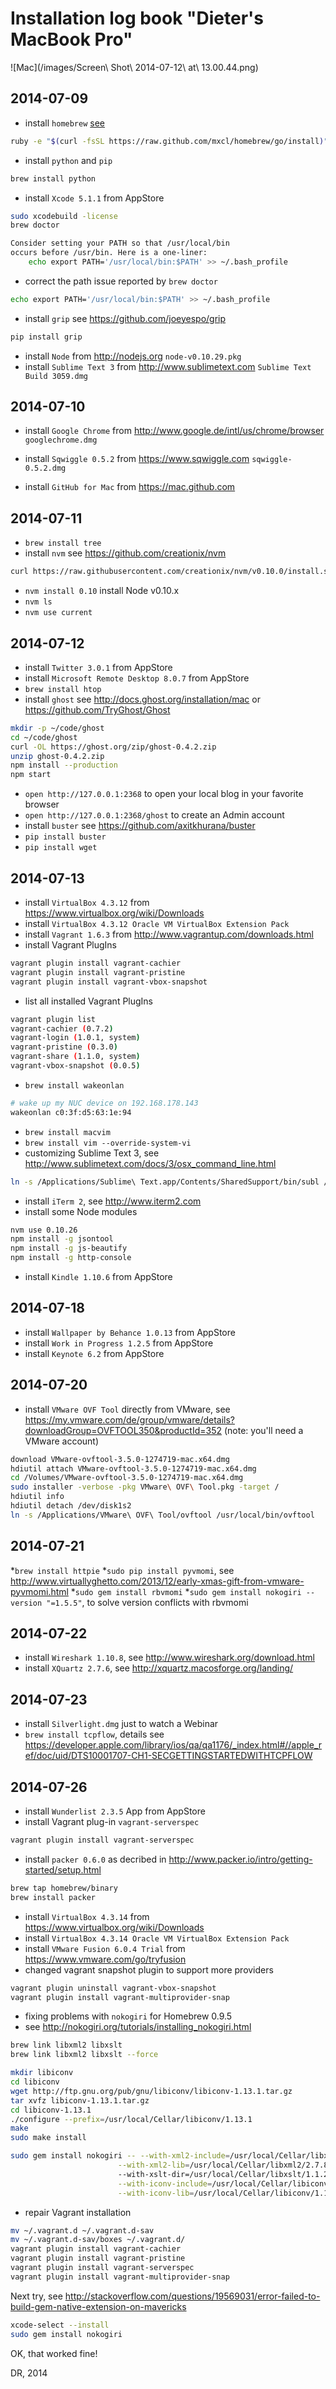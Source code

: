 
# Installation log book "Dieter's MacBook Pro"

![Mac](/images/Screen\ Shot\ 2014-07-12\ at\ 13.00.44.png)


## 2014-07-09

* install `homebrew` [see](http://stackoverflow.com/questions/17271319/installing-pip-on-mac-os-x)
```bash
ruby -e "$(curl -fsSL https://raw.github.com/mxcl/homebrew/go/install)"
```

* install `python` and `pip`
```bash
brew install python
```

* install `Xcode 5.1.1` from AppStore
```bash
sudo xcodebuild -license
brew doctor
```

```bash
Consider setting your PATH so that /usr/local/bin
occurs before /usr/bin. Here is a one-liner:
    echo export PATH='/usr/local/bin:$PATH' >> ~/.bash_profile
```
* correct the path issue reported by `brew doctor`
```bash
echo export PATH='/usr/local/bin:$PATH' >> ~/.bash_profile
```

* install `grip` see https://github.com/joeyespo/grip
```bash
pip install grip
```

* install `Node` from http://nodejs.org `node-v0.10.29.pkg`
* install `Sublime Text 3` from http://www.sublimetext.com `Sublime Text Build 3059.dmg`


## 2014-07-10

* install `Google Chrome` from http://www.google.de/intl/us/chrome/browser `googlechrome.dmg`
* install `Sqwiggle 0.5.2` from https://www.sqwiggle.com `sqwiggle-0.5.2.dmg`

* install `GitHub for Mac` from https://mac.github.com


## 2014-07-11
* `brew install tree`
* install `nvm` see https://github.com/creationix/nvm
```bash
curl https://raw.githubusercontent.com/creationix/nvm/v0.10.0/install.sh | bash
```
* `nvm install 0.10` install Node v0.10.x 
* `nvm ls`
* `nvm use current`


## 2014-07-12

* install `Twitter 3.0.1` from AppStore
* install `Microsoft Remote Desktop 8.0.7` from AppStore
* `brew install htop`
* install `ghost` see http://docs.ghost.org/installation/mac or https://github.com/TryGhost/Ghost
```bash
mkdir -p ~/code/ghost
cd ~/code/ghost
curl -OL https://ghost.org/zip/ghost-0.4.2.zip
unzip ghost-0.4.2.zip
npm install --production
npm start
```
* `open http://127.0.0.1:2368` to open your local blog in your favorite browser
* `open http://127.0.0.1:2368/ghost` to create an Admin account
* install `buster` see https://github.com/axitkhurana/buster
* `pip install buster`
* `pip install wget`


## 2014-07-13

* install `VirtualBox 4.3.12` from https://www.virtualbox.org/wiki/Downloads
* install `VirtualBox 4.3.12 Oracle VM VirtualBox Extension Pack`
* install `Vagrant 1.6.3` from http://www.vagrantup.com/downloads.html
* install Vagrant PlugIns
```bash
vagrant plugin install vagrant-cachier
vagrant plugin install vagrant-pristine
vagrant plugin install vagrant-vbox-snapshot
```
* list all installed Vagrant PlugIns
```bash
vagrant plugin list
vagrant-cachier (0.7.2)
vagrant-login (1.0.1, system)
vagrant-pristine (0.3.0)
vagrant-share (1.1.0, system)
vagrant-vbox-snapshot (0.0.5)
```
* `brew install wakeonlan`
```bash
# wake up my NUC device on 192.168.178.143
wakeonlan c0:3f:d5:63:1e:94
```
* `brew install macvim`
* `brew install vim --override-system-vi`
* customizing Sublime Text 3, see http://www.sublimetext.com/docs/3/osx_command_line.html
```bash
ln -s /Applications/Sublime\ Text.app/Contents/SharedSupport/bin/subl /usr/local/bin/subl
```
* install `iTerm 2`, see http://www.iterm2.com
* install some Node modules
```bash
nvm use 0.10.26
npm install -g jsontool
npm install -g js-beautify
npm install -g http-console
```
* install `Kindle 1.10.6` from AppStore


## 2014-07-18
* install `Wallpaper by Behance 1.0.13` from AppStore
* install `Work in Progress 1.2.5` from AppStore
* install `Keynote 6.2` from AppStore


## 2014-07-20
* install `VMware OVF Tool` directly from VMware, see https://my.vmware.com/de/group/vmware/details?downloadGroup=OVFTOOL350&productId=352 (note: you'll need a VMware account)
```bash
download VMware-ovftool-3.5.0-1274719-mac.x64.dmg
hdiutil attach VMware-ovftool-3.5.0-1274719-mac.x64.dmg
cd /Volumes/VMware-ovftool-3.5.0-1274719-mac.x64.dmg
sudo installer -verbose -pkg VMware\ OVF\ Tool.pkg -target /
hdiutil info
hdiutil detach /dev/disk1s2
ln -s /Applications/VMware\ OVF\ Tool/ovftool /usr/local/bin/ovftool
```


## 2014-07-21
*`brew install httpie`
*`sudo pip install pyvmomi`, see http://www.virtuallyghetto.com/2013/12/early-xmas-gift-from-vmware-pyvmomi.html
*`sudo gem install rbvmomi`
*`sudo gem install nokogiri --version "=1.5.5"`, to solve version conflicts with rbvmomi


## 2014-07-22
* install `Wireshark 1.10.8`, see http://www.wireshark.org/download.html
* install `XQuartz 2.7.6`, see http://xquartz.macosforge.org/landing/


## 2014-07-23
* install `Silverlight.dmg` just to watch a Webinar
* `brew install tcpflow`, details see https://developer.apple.com/library/ios/qa/qa1176/_index.html#//apple_ref/doc/uid/DTS10001707-CH1-SECGETTINGSTARTEDWITHTCPFLOW


## 2014-07-26
* install `Wunderlist 2.3.5` App from AppStore
* install Vagrant plug-in `vagrant-serverspec`
```bash
vagrant plugin install vagrant-serverspec
```
* install `packer 0.6.0` as decribed in http://www.packer.io/intro/getting-started/setup.html
```bash
brew tap homebrew/binary
brew install packer
```
* install `VirtualBox 4.3.14` from https://www.virtualbox.org/wiki/Downloads
* install `VirtualBox 4.3.14 Oracle VM VirtualBox Extension Pack`
* install `VMware Fusion 6.0.4 Trial` from https://www.vmware.com/go/tryfusion
* changed vagrant snapshot plugin to support more providers
```bash
vagrant plugin uninstall vagrant-vbox-snapshot
vagrant plugin install vagrant-multiprovider-snap
```


* fixing problems with `nokogiri` for Homebrew 0.9.5
* see http://nokogiri.org/tutorials/installing_nokogiri.html
```bash
brew link libxml2 libxslt
brew link libxml2 libxslt --force
```
```bash
mkdir libiconv
cd libiconv
wget http://ftp.gnu.org/pub/gnu/libiconv/libiconv-1.13.1.tar.gz
tar xvfz libiconv-1.13.1.tar.gz
cd libiconv-1.13.1
./configure --prefix=/usr/local/Cellar/libiconv/1.13.1
make
sudo make install
```
```bash
sudo gem install nokogiri -- --with-xml2-include=/usr/local/Cellar/libxml2/2.7.8/include/libxml2 \
                        --with-xml2-lib=/usr/local/Cellar/libxml2/2.7.8/lib \ 
                        --with-xslt-dir=/usr/local/Cellar/libxslt/1.1.26 \
                        --with-iconv-include=/usr/local/Cellar/libiconv/1.13.1/include \
                        --with-iconv-lib=/usr/local/Cellar/libiconv/1.13.1/lib
```

* repair Vagrant installation
```bash
mv ~/.vagrant.d ~/.vagrant.d-sav
mv ~/.vagrant.d-sav/boxes ~/.vagrant.d/
vagrant plugin install vagrant-cachier
vagrant plugin install vagrant-pristine
vagrant plugin install vagrant-serverspec
vagrant plugin install vagrant-multiprovider-snap
```

Next try, see http://stackoverflow.com/questions/19569031/error-failed-to-build-gem-native-extension-on-mavericks
```bash
xcode-select --install
sudo gem install nokogiri
```
OK, that worked fine!


DR, 2014
